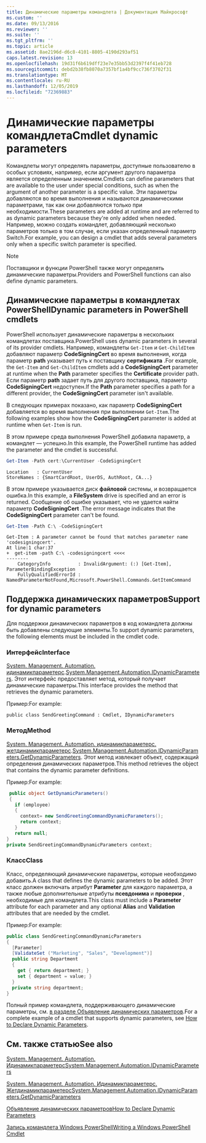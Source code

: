 ```yaml
---
title: Динамические параметры командлета | Документация Майкрософт
ms.custom: ''
ms.date: 09/13/2016
ms.reviewer: ''
ms.suite: ''
ms.tgt_pltfrm: ''
ms.topic: article
ms.assetid: 8ae2196d-d6c8-4101-8805-4190d293af51
caps.latest.revision: 13
ms.openlocfilehash: 19d31f6b619dff23e7e35bb53d2397f4f41eb728
ms.sourcegitcommit: debd2b38fb8070a7357bf1a4bf9cc736f3702f31
ms.translationtype: MT
ms.contentlocale: ru-RU
ms.lasthandoff: 12/05/2019
ms.locfileid: "72369883"
---
```

# <a name="cmdlet-dynamic-parameters"></a><span data-ttu-id="160d0-102">Динамические параметры командлета</span><span class="sxs-lookup"><span data-stu-id="160d0-102">Cmdlet dynamic parameters</span></span>

<span data-ttu-id="160d0-103">Командлеты могут определять параметры, доступные пользователю в особых условиях, например, если аргумент другого параметра является определенным значением.</span><span class="sxs-lookup"><span data-stu-id="160d0-103">Cmdlets can define parameters that are available to the user under special conditions, such as when the argument of another parameter is a specific value.</span></span> <span data-ttu-id="160d0-104">Эти параметры добавляются во время выполнения и называются динамическими параметрами, так как они добавляются только при необходимости.</span><span class="sxs-lookup"><span data-stu-id="160d0-104">These parameters are added at runtime and are referred to as dynamic parameters because they're only added when needed.</span></span> <span data-ttu-id="160d0-105">Например, можно создать командлет, добавляющий несколько параметров только в том случае, если указан определенный параметр Switch.</span><span class="sxs-lookup"><span data-stu-id="160d0-105">For example, you can design a cmdlet that adds several parameters only when a specific switch parameter is specified.</span></span>

> [!NOTE]
> <span data-ttu-id="160d0-106">Поставщики и функции PowerShell также могут определять динамические параметры.</span><span class="sxs-lookup"><span data-stu-id="160d0-106">Providers and PowerShell functions can also define dynamic parameters.</span></span>

## <a name="dynamic-parameters-in-powershell-cmdlets"></a><span data-ttu-id="160d0-107">Динамические параметры в командлетах PowerShell</span><span class="sxs-lookup"><span data-stu-id="160d0-107">Dynamic parameters in PowerShell cmdlets</span></span>

<span data-ttu-id="160d0-108">PowerShell использует динамические параметры в нескольких командлетах поставщика.</span><span class="sxs-lookup"><span data-stu-id="160d0-108">PowerShell uses dynamic parameters in several of its provider cmdlets.</span></span> <span data-ttu-id="160d0-109">Например, командлеты `Get-Item` и `Get-ChildItem` добавляют параметр **CodeSigningCert** во время выполнения, когда параметр **path** указывает путь к поставщику **сертификата** .</span><span class="sxs-lookup"><span data-stu-id="160d0-109">For example, the `Get-Item` and `Get-ChildItem` cmdlets add a **CodeSigningCert** parameter at runtime when the **Path** parameter specifies the **Certificate** provider path.</span></span> <span data-ttu-id="160d0-110">Если параметр **path** задает путь для другого поставщика, параметр **CodeSigningCert** недоступен.</span><span class="sxs-lookup"><span data-stu-id="160d0-110">If the **Path** parameter specifies a path for a different provider, the **CodeSigningCert** parameter isn't available.</span></span>

<span data-ttu-id="160d0-111">В следующих примерах показано, как параметр **CodeSigningCert** добавляется во время выполнения при выполнении `Get-Item`.</span><span class="sxs-lookup"><span data-stu-id="160d0-111">The following examples show how the **CodeSigningCert** parameter is added at runtime when `Get-Item` is run.</span></span>

<span data-ttu-id="160d0-112">В этом примере среда выполнения PowerShell добавила параметр, а командлет — успешно.</span><span class="sxs-lookup"><span data-stu-id="160d0-112">In this example, the PowerShell runtime has added the parameter and the cmdlet is successful.</span></span>

```powershell
Get-Item -Path cert:\CurrentUser -CodeSigningCert
```

```Output
Location   : CurrentUser
StoreNames : {SmartCardRoot, UserDS, AuthRoot, CA...}
```

<span data-ttu-id="160d0-113">В этом примере указывается диск **файловой** системы, и возвращается ошибка.</span><span class="sxs-lookup"><span data-stu-id="160d0-113">In this example, a **FileSystem** drive is specified and an error is returned.</span></span> <span data-ttu-id="160d0-114">Сообщение об ошибке указывает, что не удается найти параметр **CodeSigningCert** .</span><span class="sxs-lookup"><span data-stu-id="160d0-114">The error message indicates that the **CodeSigningCert** parameter can't be found.</span></span>

```powershell
Get-Item -Path C:\ -CodeSigningCert
```

```Output
Get-Item : A parameter cannot be found that matches parameter name 'codesigningcert'.
At line:1 char:37
+  get-item -path C:\ -codesigningcert <<<<
--------
    CategoryInfo          : InvalidArgument: (:) [Get-Item], ParameterBindingException
    FullyQualifiedErrorId : NamedParameterNotFound,Microsoft.PowerShell.Commands.GetItemCommand
```

## <a name="support-for-dynamic-parameters"></a><span data-ttu-id="160d0-115">Поддержка динамических параметров</span><span class="sxs-lookup"><span data-stu-id="160d0-115">Support for dynamic parameters</span></span>

<span data-ttu-id="160d0-116">Для поддержки динамических параметров в код командлета должны быть добавлены следующие элементы.</span><span class="sxs-lookup"><span data-stu-id="160d0-116">To support dynamic parameters, the following elements must be included in the cmdlet code.</span></span>

### <a name="interface"></a><span data-ttu-id="160d0-117">Интерфейс</span><span class="sxs-lookup"><span data-stu-id="160d0-117">Interface</span></span>

<span data-ttu-id="160d0-118">[System. Management. Automation. идинамикпараметерс](/dotnet/api/System.Management.Automation.IDynamicParameters).</span><span class="sxs-lookup"><span data-stu-id="160d0-118">[System.Management.Automation.IDynamicParameters](/dotnet/api/System.Management.Automation.IDynamicParameters).</span></span>
<span data-ttu-id="160d0-119">Этот интерфейс предоставляет метод, который получает динамические параметры.</span><span class="sxs-lookup"><span data-stu-id="160d0-119">This interface provides the method that retrieves the dynamic parameters.</span></span>

<span data-ttu-id="160d0-120">Пример:</span><span class="sxs-lookup"><span data-stu-id="160d0-120">For example:</span></span>

`public class SendGreetingCommand : Cmdlet, IDynamicParameters`

### <a name="method"></a><span data-ttu-id="160d0-121">Метод</span><span class="sxs-lookup"><span data-stu-id="160d0-121">Method</span></span>

<span data-ttu-id="160d0-122">[System. Management. Automation. идинамикпараметерс. жетдинамикпараметерс](/dotnet/api/System.Management.Automation.IDynamicParameters.GetDynamicParameters).</span><span class="sxs-lookup"><span data-stu-id="160d0-122">[System.Management.Automation.IDynamicParameters.GetDynamicParameters](/dotnet/api/System.Management.Automation.IDynamicParameters.GetDynamicParameters).</span></span>
<span data-ttu-id="160d0-123">Этот метод извлекает объект, содержащий определения динамических параметров.</span><span class="sxs-lookup"><span data-stu-id="160d0-123">This method retrieves the object that contains the dynamic parameter definitions.</span></span>

<span data-ttu-id="160d0-124">Пример:</span><span class="sxs-lookup"><span data-stu-id="160d0-124">For example:</span></span>

```csharp
 public object GetDynamicParameters()
 {
   if (employee)
   {
     context= new SendGreetingCommandDynamicParameters();
     return context;
   }
   return null;
}
private SendGreetingCommandDynamicParameters context;
```

### <a name="class"></a><span data-ttu-id="160d0-125">Класс</span><span class="sxs-lookup"><span data-stu-id="160d0-125">Class</span></span>

<span data-ttu-id="160d0-126">Класс, определяющий динамические параметры, которые необходимо добавить.</span><span class="sxs-lookup"><span data-stu-id="160d0-126">A class that defines the dynamic parameters to be added.</span></span> <span data-ttu-id="160d0-127">Этот класс должен включать атрибут **Parameter** для каждого параметра, а также любые дополнительные атрибуты **псевдонима** и **проверки** , необходимые для командлета.</span><span class="sxs-lookup"><span data-stu-id="160d0-127">This class must include a **Parameter** attribute for each parameter and any optional **Alias** and **Validation** attributes that are needed by the cmdlet.</span></span>

<span data-ttu-id="160d0-128">Пример:</span><span class="sxs-lookup"><span data-stu-id="160d0-128">For example:</span></span>

```csharp
public class SendGreetingCommandDynamicParameters
{
  [Parameter]
  [ValidateSet ("Marketing", "Sales", "Development")]
  public string Department
  {
    get { return department; }
    set { department = value; }
  }
  private string department;
}
```

<span data-ttu-id="160d0-129">Полный пример командлета, поддерживающего динамические параметры, см. [в разделе Объявление динамических параметров](./how-to-declare-dynamic-parameters.md).</span><span class="sxs-lookup"><span data-stu-id="160d0-129">For a complete example of a cmdlet that supports dynamic parameters, see [How to Declare Dynamic Parameters](./how-to-declare-dynamic-parameters.md).</span></span>

## <a name="see-also"></a><span data-ttu-id="160d0-130">См. также статью</span><span class="sxs-lookup"><span data-stu-id="160d0-130">See also</span></span>

[<span data-ttu-id="160d0-131">System. Management. Automation. Идинамикпараметерс</span><span class="sxs-lookup"><span data-stu-id="160d0-131">System.Management.Automation.IDynamicParameters</span></span>](/dotnet/api/System.Management.Automation.IDynamicParameters)

[<span data-ttu-id="160d0-132">System. Management. Automation. Идинамикпараметерс. Жетдинамикпараметерс</span><span class="sxs-lookup"><span data-stu-id="160d0-132">System.Management.Automation.IDynamicParameters.GetDynamicParameters</span></span>](/dotnet/api/System.Management.Automation.IDynamicParameters.GetDynamicParameters)

[<span data-ttu-id="160d0-133">Объявление динамических параметров</span><span class="sxs-lookup"><span data-stu-id="160d0-133">How to Declare Dynamic Parameters</span></span>](./how-to-declare-dynamic-parameters.md)

[<span data-ttu-id="160d0-134">Запись командлета Windows PowerShell</span><span class="sxs-lookup"><span data-stu-id="160d0-134">Writing a Windows PowerShell Cmdlet</span></span>](./writing-a-windows-powershell-cmdlet.md)
